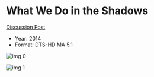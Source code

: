 # What We Do in the Shadows

[Discussion Post](https://www.avsforum.com/threads/bass-eq-for-filtered-movies.2995212/post-57963398)

* Year: 2014
* Format: DTS-HD MA 5.1

![img 0](https://i.imgur.com/QtkbT8o.jpg)

![img 1](https://i.imgur.com/hdqLfSL.jpg)

